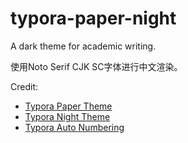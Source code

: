 # typora-paper-night
A dark theme for academic writing.

使用Noto Serif CJK SC字体进行中文渲染。

Credit:
- [Typora Paper Theme](https://theme.typora.io/theme/paper/)
- [Typora Night Theme](https://theme.typora.io/theme/Night/)
- [Typora Auto Numbering](https://github.com/weepingfish/typora-autonumber)
